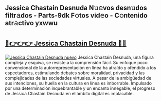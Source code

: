 ## Jessica Chastain Desnuda N𝚞𝚎vos desn𝚞dos filtr𝚊dos - Parts-9dk F𝚘tos vid𝚎o - C𝚘ntenido atr𝚊ctivo yxwwu

# <h2><a href="http://mbbi5e.tromn.icu/?c=Jessica+Chastain+Desnuda">🔗👉👉👉 Jessica Chastain Desnuda 🔗🔗</a></h2>

[![Jessica Chastain Desnuda nuevo](https://i.imgur.com/pEAQMta.gif)](http://mbbi5e.tromn.icu/?c=Jessica+Chastain+Desnuda)
Jessica Chastain Desnuda, una figura compleja y esquiva, se resiste a la comprensión fácil. Su enfoque poco convencional de la autorrepresentación en línea ha atraído y ofendido a los espectadores, estimulando debates sobre moralidad, privacidad y las complejidades de las sociedades virtuales. A pesar de la ambigüedad de sus intenciones, su huella en la cultura en línea es imborrable. Impulsado por una determinación inquebrantable y un encanto innegable, el progreso de Jessica Chastain Desnuda en el ámbito digital es implacable.
